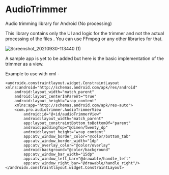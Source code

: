 # AudioTrimmer
Audio trimming library for Android (No processing)

This library contains only the UI and logic for the trimmer and not the actual processing of the files . You can use FFmpeg or any other libraries for that.


![Screenshot_20210930-113440 (1)](https://user-images.githubusercontent.com/5465207/135402381-2205dc66-3be4-4ff1-b261-e35c8af32911.jpg)


A sample app is yet to be added but here is the basic implementation of the trimmer as a view.

Example to use with xml - 

```
<androidx.constraintlayout.widget.ConstraintLayout xmlns:android="http://schemas.android.com/apk/res/android"
    android:layout_width="match_parent"
    android:layout_centerInParent="true"
    android:layout_height="wrap_content"
    xmlns:app="http://schemas.android.com/apk/res-auto">
    <com.pro.audiotrimmer.AudioTrimmerView
        android:id="@+id/audioTrimmerView"
        android:layout_width="match_parent"
        app:layout_constraintBottom_toBottomOf="parent"
        android:paddingTop="@dimen/twenty_dp"
        android:layout_height="wrap_content"
        app:atv_window_border_color="@color/bottom_tab"
        app:atv_window_border_width="1dp"
        app:atv_overlay_color="@color/overlay"
        android:background="@color/background"
        app:atv_window_bar_width="15dp"
        app:atv_window_left_bar="@drawable/handle_left"
        app:atv_window_right_bar="@drawable/handle_right"/>
</androidx.constraintlayout.widget.ConstraintLayout>
```

